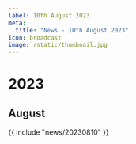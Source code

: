 ```yaml
---
label: 10th August 2023
meta:
  title: "News - 10th August 2023"
icon: broadcast
image: /static/thumbnail.jpg
---
```


# 2023
## August

{{ include "news/20230810" }}